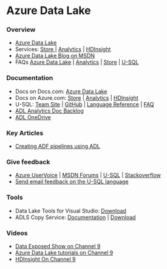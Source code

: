 # Azure Data Lake

### Overview

* [Azure Data Lake](https://azure.microsoft.com/en-us/solutions/data-lake/)
* Services: [Store ](https://azure.microsoft.com/en-us/services/data-lake-store/) | [Analytics](https://azure.microsoft.com/en-us/services/data-lake-analytics/) | [HDInsight](https://azure.microsoft.com/en-us/services/hdinsight/)
* [Azure Data Lake Blog on MSDN](https://blogs.msdn.microsoft.com/azuredatalake/)
* FAQs [Azure Data Lake](http://aka.ms/adlfaq) | [Analytics](http://aka.ms/adlafaq) | [Store](http://aka.ms/adlsfaq) | [U-SQL](http://aka.ms/usqlfaq)


### Documentation    
* Docs on Docs.com: [Azure Data Lake](https://docs.com/user224154/)
* Docs on Azure.com: [Store](https://azure.microsoft.com/en-us/documentation/services/data-lake-store/) | [Analytics](https://azure.microsoft.com/en-us/documentation/services/data-lake-analytics/) | [HDInsight](https://azure.microsoft.com/en-us/documentation/services/hdinsight/)
* U-SQL: [Team Site](http://usql.io) | [GitHub](https://github.com/MicrosoftBigData/USQL) | [Language Reference](http://aka.ms/usql_reference) | [FAQ](http://aka.ms/usqlfaq)
* [ADL Analytics Doc Backlog](http://aka.ms/adla_doc_backlog)
* [ADL OneDrive](https://onedrive.live.com/redir?resid=3BDE3286AB2E59F7!109&authkey=!AGlS_9glt1QEq2I&ithint=folder%2c)

### Key Articles
* [Creating ADF pipelines using ADL](https://azure.microsoft.com/en-us/blog/creating-big-data-pipelines-using-azure-data-lake-and-azure-data-factory/)

### Give feedback

* [Azure UserVoice](https://aka.ms/adlfeedback) | [MSDN Forums](http://social.msdn.microsoft.com/Forums/office/en-US/home?forum=AzureDataLake) | [U-SQL](http://github.com/microsoftbigdata/usql/issues) | 
[Stackoverflow](http://stackoverflow.com/questions/tagged/azure-data-lake)
* [Send email feedback on the U-SQL language](mailto:usql@microsoft.com)

### Tools
* Data Lake Tools for Visual Studio: [Download](http://aka.ms/ADLToolsVS)
* ADLS Copy Service: [Documentation](https://azure.microsoft.com/en-us/documentation/articles/data-lake-store-copy-data-azure-storage-blob/) | [Download](http://aka.ms/downloadadlcopy)

### Videos
* [Data Exposed Show on Channel 9](https://channel9.msdn.com/Shows/Data-Exposed)
* [Azure Data Lake tutorials on Channel 9](https://channel9.msdn.com/Series/AzureDataLake)
* [HDInsight On Channel 9](https://channel9.msdn.com/Series/Azure-Data-Lake)
